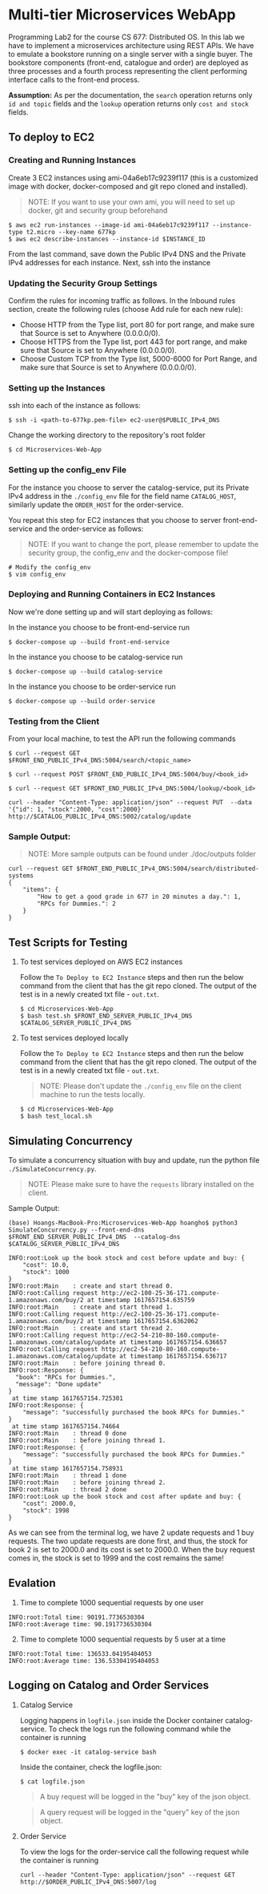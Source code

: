 # Multi-tier Microservices WebApp
Programming Lab2 for the course CS 677: Distributed OS. In this lab we have to implement a microservices architecture using REST APIs. We have to emulate a bookstore running on a single server with a single buyer. The bookstore components (front-end, catalogue and order) are deployed as three processes and a fourth process representing the client performing interface calls to the front-end process.

**Assumption:** As per the documentation, the `search` operation returns only `id and topic` fields and the `lookup` operation returns only `cost and stock` fields.

## To deploy to EC2

### Creating and Running Instances
Create 3 EC2 instances using ami-04a6eb17c9239f117 (this is a customized image with docker, docker-composed and git repo cloned and installed).

> NOTE: If you want to use your own ami, you will need to set up docker, git and security group beforehand

```
$ aws ec2 run-instances --image-id ami-04a6eb17c9239f117 --instance-type t2.micro --key-name 677kp
$ aws ec2 describe-instances --instance-id $INSTANCE_ID
```

From the last command, save down the Public IPv4 DNS and the Private IPv4 addresses for each instance. Next, ssh into the instance

### Updating the Security Group Settings

Confirm the rules for incoming traffic as follows. In the Inbound rules section, create the following rules (choose Add rule for each new rule):

- Choose HTTP from the Type list, port 80 for port range, and make sure that Source is set to Anywhere (0.0.0.0/0).
- Choose HTTPS from the Type list, port 443 for port range, and make sure that Source is set to Anywhere (0.0.0.0/0).
- Choose Custom TCP from the Type list, 5000-6000 for Port Range, and make sure that Source is set to Anywhere (0.0.0.0/0).

### Setting up the Instances

ssh into each of the instance as follows:

```
$ ssh -i <path-to-677kp.pem-file> ec2-user@$PUBLIC_IPv4_DNS
```

Change the working directory to the repository's root folder

```
$ cd Microservices-Web-App
```

### Setting up the config_env File

For the instance you choose to server the catalog-service, put its Private IPv4 address in the `./config_env` file for the field name `CATALOG_HOST`, similarly update the `ORDER_HOST` for the order-service.

You repeat this step for EC2 instances that you choose to server front-end-service and the order-service as follows:
> NOTE: If you want to change the port, please remember to update the security group, the config_env and the docker-compose file!

```
# Modify the config_env
$ vim config_env
```

### Deploying and Running Containers in EC2 Instances

Now we're done setting up and will start deploying as follows:

In the instance you choose to be front-end-service run

```
$ docker-compose up --build front-end-service
```

In the instance you choose to be catalog-service run

```
$ docker-compose up --build catalog-service
```

In the instance you choose to be order-service run

```
$ docker-compose up --build order-service
```

### Testing from the Client

From your local machine, to test the API run the following commands

```
$ curl --request GET $FRONT_END_PUBLIC_IPv4_DNS:5004/search/<topic_name>
```

```
$ curl --request POST $FRONT_END_PUBLIC_IPv4_DNS:5004/buy/<book_id>
```

```
$ curl --request GET $FRONT_END_PUBLIC_IPv4_DNS:5004/lookup/<book_id>
```

```
curl --header "Content-Type: application/json" --request PUT  --data '{"id": 1, "stock":2000, "cost":2000}' http://$CATALOG_PUBLIC_IPv4_DNS:5002/catalog/update
```

### Sample Output:

> NOTE: More sample outputs can be found under ./doc/outputs folder

```
curl --request GET $FRONT_END_PUBLIC_IPv4_DNS:5004/search/distributed-systems
{
    "items": {
        "How to get a good grade in 677 in 20 minutes a day.": 1,
        "RPCs for Dummies.": 2
    }
}
```

## Test Scripts for Testing

1. To test services deployed on AWS EC2 instances

    Follow the `To Deploy to EC2 Instance` steps and then run the below command from the client that has the git repo cloned. The output of the test is in a newly created txt file - `out.txt`.
    ```
    $ cd Microservices-Web-App
    $ bash test.sh $FRONT_END_SERVER_PUBLIC_IPv4_DNS $CATALOG_SERVER_PUBLIC_IPv4_DNS
    ```

2. To test services deployed locally

    Follow the `To Deploy to EC2 Instance` steps and then run the below command from the client that has the git repo cloned. The output of the test is in a newly created txt file - `out.txt`.

    > NOTE: Please don't update the `./config_env` file on the client machine to run the tests locally.

    ```
    $ cd Microservices-Web-App
    $ bash test_local.sh
    ```

## Simulating Concurrency

To simulate a concurrency situation with buy and update, run the python file `./SimulateConcurrency.py`. 

> NOTE: Please make sure to have the `requests` library installed on the client.

Sample Output:

```
(base) Hoangs-MacBook-Pro:Microservices-Web-App hoangho$ python3 SimulateConcurrency.py --front-end-dns $FRONT_END_SERVER_PUBLIC_IPv4_DNS  --catalog-dns $CATALOG_SERVER_PUBLIC_IPv4_DNS 

INFO:root:Look up the book stock and cost before update and buy: {
    "cost": 10.0,
    "stock": 1000
}
INFO:root:Main    : create and start thread 0.
INFO:root:Calling request http://ec2-100-25-36-171.compute-1.amazonaws.com/buy/2 at timestamp 1617657154.635759
INFO:root:Main    : create and start thread 1.
INFO:root:Calling request http://ec2-100-25-36-171.compute-1.amazonaws.com/buy/2 at timestamp 1617657154.6362062
INFO:root:Main    : create and start thread 2.
INFO:root:Calling request http://ec2-54-210-80-160.compute-1.amazonaws.com/catalog/update at timestamp 1617657154.636657
INFO:root:Calling request http://ec2-54-210-80-160.compute-1.amazonaws.com/catalog/update at timestamp 1617657154.636717
INFO:root:Main    : before joining thread 0.
INFO:root:Response: {
  "book": "RPCs for Dummies.", 
  "message": "Done update"
}
 at time stamp 1617657154.725301
INFO:root:Response: {
    "message": "successfully purchased the book RPCs for Dummies."
}
 at time stamp 1617657154.74664
INFO:root:Main    : thread 0 done
INFO:root:Main    : before joining thread 1.
INFO:root:Response: {
    "message": "successfully purchased the book RPCs for Dummies."
}
 at time stamp 1617657154.758931
INFO:root:Main    : thread 1 done
INFO:root:Main    : before joining thread 2.
INFO:root:Main    : thread 2 done
INFO:root:Look up the book stock and cost after update and buy: {
    "cost": 2000.0,
    "stock": 1998
}
```

As we can see from the terminal log, we have 2 update requests and 1 buy requests. The two update requests are done first, and thus, the stock for book 2 is set to 2000.0 and its cost is set to 2000.0. When the buy request comes in, the stock is set to 1999 and the cost remains the same!

## Evalation
1. Time to complete 1000 sequential requests by one user
```
INFO:root:Total time: 90191.7736530304
INFO:root:Average time: 90.1917736530304
```
2. Time to complete 1000 sequential requests by 5 user at a time
```
INFO:root:Total time: 136533.04195404053
INFO:root:Average time: 136.53304195404053
```

## Logging on Catalog and Order Services

1. Catalog Service

    Logging happens in `logfile.json` inside the Docker container catalog-service. To check the logs run the following command while the container is running

    ```
    $ docker exec -it catalog-service bash 
    ```

    Inside the container, check the logfile.json:

    ```
    $ cat logfile.json
    ```

    > A buy request will be logged in the "buy" key of the json object. 
    
    > A query request will be logged in the "query" key of the json object. 

2. Order Service

    To view the logs for the order-service call the following request while the container is running

    ```
    curl --header "Content-Type: application/json" --request GET http://$ORDER_PUBLIC_IPv4_DNS:5007/log
    ```

